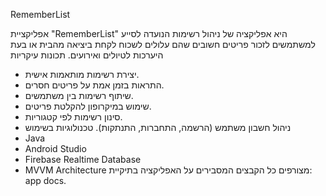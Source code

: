 RememberList

אפליקציית "RememberList" היא אפליקציה של ניהול רשימות הנועדה לסייע למשתמשים לזכור פריטים חשובים שהם עלולים לשכוח לקחת ביציאה מהבית או בעת היערכות לטיולים ואירועים.
תכונות עיקריות
 * יצירת רשימות מותאמות אישית.
 * התראות בזמן אמת על פריטים חסרים.
 * שיתוף רשימות בין משתמשים.
 * שימוש במיקרופון להקלטת פריטים.
 * סינון רשימות לפי קטגוריות.
 * ניהול חשבון משתמש (הרשמה, התחברות, התנתקות).
טכנולוגיות בשימוש
 * Java
 * Android Studio
 * Firebase Realtime Database
 * MVVM Architecture
   מצורפים כל הקבצים המסבירים על האפליקציה בתיקיית:
   app docs.
